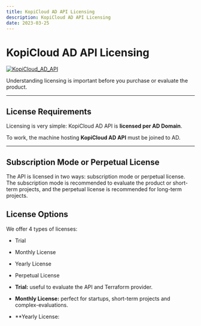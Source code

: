 ```yaml
---
title: KopiCloud AD API Licensing
description: KopiCloud AD API Licensing
date: 2023-03-25
---
```


# KopiCloud AD API Licensing
[![KopiCloud_AD_API](https://img.shields.io/badge/kopiCloud_ad-v1.0+-blueviolet.svg)](https://www.kopicloud-ad-api.com)

Understanding licensing is important before you purchase or evaluate the product.

-----

## License Requirements

Licensing is very simple: KopiCloud AD API is **licensed per AD Domain**. 

To work, the machine hosting **KopiCloud AD API** must be joined to AD.

----

## Subscription Mode or Perpetual License

The API is licensed in two ways: subscription mode or perpetual license.
The subscription mode is recommended to evaluate the product or short-term projects, and the perpetual license is recommended for long-term projects.


## License Options

We offer 4 types of licenses:

- Trial
- Monthly License
- Yearly License
- Perpetual License



- **Trial:** useful to evaluate the API and Terraform provider.
- **Monthly License:** perfect for startups, short-term projects and complex-evaluations.
- **Yearly License:
